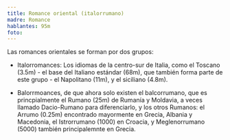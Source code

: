```yaml
---
title: Romance oriental (italorrumano)
madre: Romance
hablantes: 95m
foto: 
---
```


Las romances orientales se forman por dos grupos:

* Italorromances: Los idiomas de la centro-sur de Italia, como el Toscano (3.5m) - el base del Italiano estándar (68m), que también forma parte de este grupo - el Napolitano (11m), y el siciliano (4.8m).

* Balorrmoances, de que ahora solo existen el balcorrumano, que es princpialmente el Rumano (25m) de Rumanía y Moldavia, a veces llamado Dacio-Rumano para diferenciarlo, y los otros Rumanos: el Arrumo (0.25m) encontrado mayormente en Grecia, Albania y Macedonia, el Istrorrumano (1000) en Croacia, y Meglenorrumano (5000) también principalemnte en Grecia.